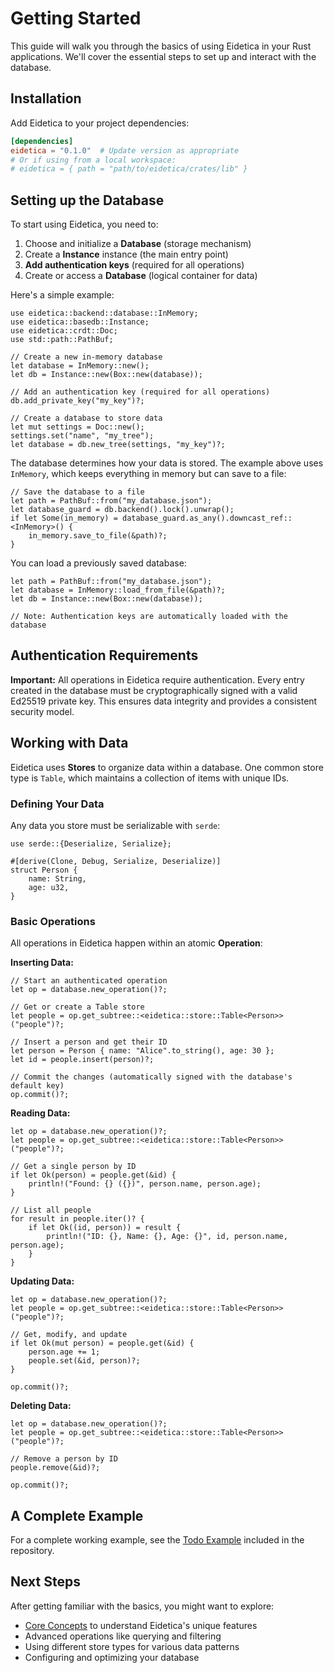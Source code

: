 # Getting Started

This guide will walk you through the basics of using Eidetica in your Rust applications. We'll cover the essential steps to set up and interact with the database.

## Installation

<!-- TODO: Add proper installation instructions once published -->

Add Eidetica to your project dependencies:

```toml
[dependencies]
eidetica = "0.1.0"  # Update version as appropriate
# Or if using from a local workspace:
# eidetica = { path = "path/to/eidetica/crates/lib" }
```

## Setting up the Database

To start using Eidetica, you need to:

1. Choose and initialize a **Database** (storage mechanism)
2. Create a **Instance** instance (the main entry point)
3. **Add authentication keys** (required for all operations)
4. Create or access a **Database** (logical container for data)

Here's a simple example:

```rust,ignore
use eidetica::backend::database::InMemory;
use eidetica::basedb::Instance;
use eidetica::crdt::Doc;
use std::path::PathBuf;

// Create a new in-memory database
let database = InMemory::new();
let db = Instance::new(Box::new(database));

// Add an authentication key (required for all operations)
db.add_private_key("my_key")?;

// Create a database to store data
let mut settings = Doc::new();
settings.set("name", "my_tree");
let database = db.new_tree(settings, "my_key")?;
```

The database determines how your data is stored. The example above uses `InMemory`, which keeps everything in memory but can save to a file:

```rust,ignore
// Save the database to a file
let path = PathBuf::from("my_database.json");
let database_guard = db.backend().lock().unwrap();
if let Some(in_memory) = database_guard.as_any().downcast_ref::<InMemory>() {
    in_memory.save_to_file(&path)?;
}
```

You can load a previously saved database:

```rust,ignore
let path = PathBuf::from("my_database.json");
let database = InMemory::load_from_file(&path)?;
let db = Instance::new(Box::new(database));

// Note: Authentication keys are automatically loaded with the database
```

## Authentication Requirements

**Important:** All operations in Eidetica require authentication. Every entry created in the database must be cryptographically signed with a valid Ed25519 private key. This ensures data integrity and provides a consistent security model.

## Working with Data

Eidetica uses **Stores** to organize data within a database. One common store type is `Table`, which maintains a collection of items with unique IDs.

### Defining Your Data

Any data you store must be serializable with `serde`:

```rust,ignore
use serde::{Deserialize, Serialize};

#[derive(Clone, Debug, Serialize, Deserialize)]
struct Person {
    name: String,
    age: u32,
}
```

### Basic Operations

All operations in Eidetica happen within an atomic **Operation**:

**Inserting Data:**

```rust,ignore
// Start an authenticated operation
let op = database.new_operation()?;

// Get or create a Table store
let people = op.get_subtree::<eidetica::store::Table<Person>>("people")?;

// Insert a person and get their ID
let person = Person { name: "Alice".to_string(), age: 30 };
let id = people.insert(person)?;

// Commit the changes (automatically signed with the database's default key)
op.commit()?;
```

**Reading Data:**

```rust,ignore
let op = database.new_operation()?;
let people = op.get_subtree::<eidetica::store::Table<Person>>("people")?;

// Get a single person by ID
if let Ok(person) = people.get(&id) {
    println!("Found: {} ({})", person.name, person.age);
}

// List all people
for result in people.iter()? {
    if let Ok((id, person)) = result {
        println!("ID: {}, Name: {}, Age: {}", id, person.name, person.age);
    }
}
```

**Updating Data:**

```rust,ignore
let op = database.new_operation()?;
let people = op.get_subtree::<eidetica::store::Table<Person>>("people")?;

// Get, modify, and update
if let Ok(mut person) = people.get(&id) {
    person.age += 1;
    people.set(&id, person)?;
}

op.commit()?;
```

**Deleting Data:**

```rust,ignore
let op = database.new_operation()?;
let people = op.get_subtree::<eidetica::store::Table<Person>>("people")?;

// Remove a person by ID
people.remove(&id)?;

op.commit()?;
```

## A Complete Example

For a complete working example, see the [Todo Example](../../examples/todo/README.md) included in the repository.

## Next Steps

After getting familiar with the basics, you might want to explore:

- [Core Concepts](core_concepts.md) to understand Eidetica's unique features
- Advanced operations like querying and filtering
- Using different store types for various data patterns
- Configuring and optimizing your database
